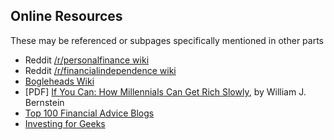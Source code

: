 ## Online Resources
These may be referenced or subpages specifically mentioned in other parts
* Reddit [/r/personalfinance wiki](https://www.reddit.com/r/personalfinance/wiki/index)  
* Reddit [/r/financialindependence wiki](https://www.reddit.com/r/financialindependence/wiki/faq)  
* [Bogleheads Wiki](https://www.bogleheads.org/wiki/Main_Page)
* [PDF] [If You Can: How Millennials Can Get Rich Slowly](http://www.etf.com/docs/IfYouCan.pdf), by William J. Bernstein
* [Top 100 Financial Advice Blogs](http://www.wisebread.com/top-100-most-popular-personal-finance-blogs/topics/financial-advice)
* [Investing for Geeks](https://training.kalzumeus.com/newsletters/archive/investing-for-geeks)
